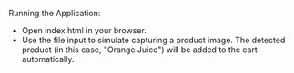 Running the Application:
- Open index.html in your browser.
- Use the file input to simulate capturing a product image. The detected product (in this case, "Orange Juice") will be added to the cart automatically.
